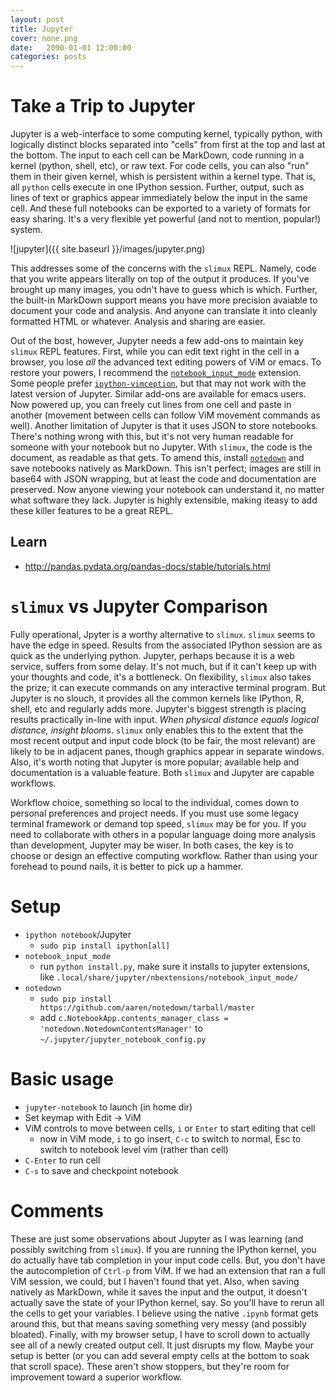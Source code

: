 ```yaml
---
layout: post
title: Jupyter
cover: none.png
date:   2090-01-01 12:00:00
categories: posts
---
```



# Take a Trip to Jupyter

Jupyter is a web-interface to some computing kernel, typically python, with logically distinct blocks separated into "cells" from first at the top and last at the bottom.  The input to each cell can be MarkDown, code running in a kernel (python, shell, etc), or raw text.  For code cells, you can also "run" them in their given kernel, whish is persistent within a kernel type.  That is, all `python` cells execute in one IPython session.  Further, output, such as lines of text or graphics appear immediately below the input in the same cell.  And these full notebooks can be exported to a variety of formats for easy sharing.  It's a very flexible yet powerful (and not to mention, popular!) system.

![jupyter]({{ site.baseurl }}/images/jupyter.png)

This addresses some of the concerns with the `slimux` REPL.  Namely, code that you write appears literally on top of the output it produces.  If you've brought up many images, you odn't have to guess which is which.  Further, the built-in MarkDown support means you have more precision avaiable to document your code and analysis.  And anyone can translate it into cleanly formatted HTML or whatever.  Analysis and sharing are easier.


Out of the bost, however, Jupyter needs a few add-ons to maintain key `slimux` REPL features.  First, while you can edit text right in the cell in a browser, you lose *all* the advanced text editing powers of ViM or emacs.  To restore your powers, I recommend the [`notebook_input_mode`](https://github.com/dvbuntu/notebook_input_mode) extension.  Some people prefer [`ipython-vimception`](https://github.com/ivanov/ipython-vimception), but that may not work with the latest version of Jupyter.  Similar add-ons are available for emacs users.  Now powered up, you can freely cut lines from one cell and paste in another (movement between cells can follow ViM movement commands as well).  Another limitation of Jupyter is that it uses JSON to store notebooks.  There's nothing wrong with this, but it's not very human readable for someone with your notebook but no Jupyter.  With `slimux`, the code is the document, as readable as that gets.  To amend this, install [`notedown`](https://github.com/aaren/notedown) and save notebooks natively as MarkDown.  This isn't perfect; images are still in base64 with JSON wrapping, but at least the code and documentation are preserved.  Now anyone viewing your notebook can understand it, no matter what software they lack.  Jupyter is highly extensible, making iteasy to add these killer features to be a great REPL.

## Learn
* http://pandas.pydata.org/pandas-docs/stable/tutorials.html

# `slimux` vs Jupyter Comparison

Fully operational, Jpyter is a worthy alternative to `slimux`.  `slimux` seems to have the edge in speed.  Results from the associated IPython session are as quick as the underlying python.  Jupyter, perhaps because it is a web service, suffers from some delay.  It's not much, but if it can't keep up with your thoughts and code, it's a bottleneck.  On flexibility, `slimux` also takes the prize; it can execute commands on any interactive terminal program.  But Jupyter is no slouch, it provides all the common kernels like IPython, R, shell, etc and regularly adds more.  Jupyter's biggest strength is placing results practically in-line with input.  *When physical distance equals logical distance, insight blooms*.  `slimux` only enables this to the extent that the most recent output and input code block (to be fair, the most relevant) are likely to be in adjacent panes, though graphics appear in separate windows.  Also, it's worth noting that Jupyter is more popular; available help and documentation is a valuable feature.  Both `slimux` and Jupyter are capable workflows.

Workflow choice, something so local to the individual, comes down to personal preferences and project needs.  If you must use some legacy terminal framework or demand top speed, `slimux` may be for you.  If you need to collaborate with others in a popular language doing more analysis than development, Jupyter may be wiser.  In both cases, the key is to choose or design an effective computing workflow.  Rather than using your forehead to pound nails, it is better to pick up a hammer.

# Setup
* `ipython notebook`/Jupyter
    * `sudo pip install ipython[all]`
* `notebook_input_mode`
    * run `python install.py`, make sure it installs to jupyter extensions, like `.local/share/jupyter/nbextensions/notebook_input_mode/`
* `notedown`
    * `sudo pip install https://github.com/aaren/notedown/tarball/master`
    * add `c.NotebookApp.contents_manager_class = 'notedown.NotedownContentsManager'` to `~/.jupyter/jupyter_notebook_config.py`

# Basic usage
* `jupyter-notebook` to launch (in home dir)
* Set keymap with Edit -> ViM
* ViM controls to move between cells, `i` or `Enter` to start editing that cell
    * now in ViM mode, `i` to go insert, `C-c` to switch to normal, Esc to switch to notebook level vim (rather than cell)
* `C-Enter` to run cell
* `C-s` to save and checkpoint notebook

# Comments
These are just some observations about Jupyter as I was learning (and possibly switching from `slimux`).  If you are running the IPython kernel, you do actually have tab completion in your input code cells.  But, you don't have the autocompletion of `Ctrl-p` from ViM.  If we had an extension that ran a full ViM session, we could, but I haven't found that yet.  Also, when saving natively as MarkDown, while it saves the input and the output, it doesn't actually save the state of your IPython kernel, say.  So you'll have to rerun all the cells to get your variables.  I believe using the native `.ipynb` format gets around this, but that means saving something very messy (and possibly bloated).  Finally, with my browser setup, I have to scroll down to actually see all of a newly created output cell.  It just disrupts my flow.  Maybe your setup is better (or you can add several empty cells at the bottom to soak that scroll space).  These aren't show stoppers, but they're room for improvement toward a superior workflow.

